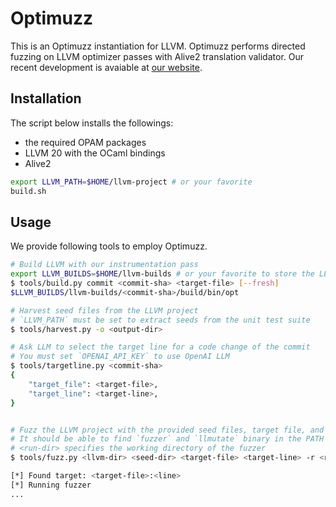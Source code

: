 # Optimuzz

This is an Optimuzz instantiation for LLVM.
Optimuzz performs directed fuzzing on LLVM optimizer passes with Alive2 translation validator.
Our recent development is avaiable at [our website](https://prosys.kaist.ac.kr/optimuzz/).

## Installation

The script below installs the followings:
* the required OPAM packages
* LLVM 20 with the OCaml bindings
* Alive2

```bash
export LLVM_PATH=$HOME/llvm-project # or your favorite
build.sh
```

## Usage

We provide following tools to employ Optimuzz.

```sh
# Build LLVM with our instrumentation pass
export LLVM_BUILDS=$HOME/llvm-builds # or your favorite to store the LLVM project builds
$ tools/build.py commit <commit-sha> <target-file> [--fresh]
$LLVM_BUILDS/llvm-builds/<commit-sha>/build/bin/opt

# Harvest seed files from the LLVM project
# `LLVM_PATH` must be set to extract seeds from the unit test suite
$ tools/harvest.py -o <output-dir>

# Ask LLM to select the target line for a code change of the commit
# You must set `OPENAI_API_KEY` to use OpenAI LLM
$ tools/targetline.py <commit-sha>
{
    "target_file": <target-file>,
    "target_line": <target-line>,
}


# Fuzz the LLVM project with the provided seed files, target file, and target line
# It should be able to find `fuzzer` and `llmutate` binary in the PATH
# <run-dir> specifies the working directory of the fuzzer
$ tools/fuzz.py <llvm-dir> <seed-dir> <target-file> <target-line> -r <run-dir>

[*] Found target: <target-file>:<line>
[*] Running fuzzer
...
```